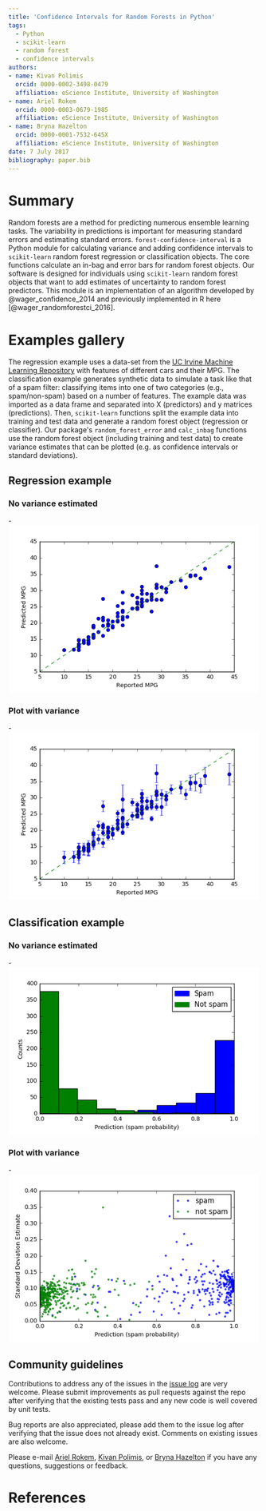 ```yaml
---
title: 'Confidence Intervals for Random Forests in Python'
tags:
  - Python
  - scikit-learn
  - random forest 
  - confidence intervals
authors:
- name: Kivan Polimis
  orcid: 0000-0002-3498-0479
  affiliation: eScience Institute, University of Washington
- name: Ariel Rokem
  orcid: 0000-0003-0679-1985
  affiliation: eScience Institute, University of Washington
- name: Bryna Hazelton
  orcid: 0000-0001-7532-645X
  affiliation: eScience Institute, University of Washington
date: 7 July 2017
bibliography: paper.bib
---
```


# Summary
Random forests are a method for predicting numerous ensemble learning tasks. The variability in predictions is important for measuring standard errors and estimating standard errors. `forest-confidence-interval` is a Python module for calculating variance and adding confidence intervals to `scikit-learn` random forest regression or classification objects. The core functions calculate an in-bag and error bars for random forest objects. Our software is designed for individuals using `scikit-learn` random forest objects that want to add estimates of uncertainty to random forest predictors. This module is an implementation of an algorithm developed by @wager_confidence_2014 and previously implemented in R here [@wager_randomforestci_2016].


# Examples gallery
The regression example uses a data-set from the [UC Irvine Machine Learning Repository](https://archive.ics.uci.edu/ml/datasets/Auto+MPG) with features of different cars and their MPG. The classification example generates synthetic data to simulate a task like that of a spam filter: classifying items into one of two categories (e.g., spam/non-spam) based on a number of features. The example data was imported as a data frame and separated into X (predictors) and y matrices (predictions). Then, `scikit-learn` functions split the example data into training and test data and generate a random forest object (regression or classifier). Our package's `random_forest_error` and `calc_inbag` functions use the random forest object (including training and test data) to create variance estimates that can be plotted (e.g. as confidence intervals or standard deviations). 


## Regression example

### No variance estimated
-![plot-mpg-no-variance](plot_mpg_no_variance.png)

### Plot with variance
-![plot-mpg-variance](plot_mpg.png)

## Classification example
### No variance estimated
-![plot-spam-no-variance](plot_spam_no_variance.png)

### Plot with variance
-![plot-spam](plot_spam.png)


## Community guidelines

Contributions to address any of the issues in the [issue log](https://github.com/scikit-learn-contrib/forest-confidence-interval/issues) are very welcome. Please submit improvements as pull requests against the repo after verifying that the existing tests pass and any new code is well covered by unit tests.

Bug reports are also appreciated, please add them to the issue log after verifying that the issue does not already exist. Comments on existing issues are also welcome.

Please e-mail [Ariel Rokem](mailto:arokem@gmail.com), [Kivan Polimis](mailto:kivan.polimis@gmail.com), or [Bryna Hazelton](brynah@phys.washington.edu ) if you have any questions, suggestions or feedback.



# References
